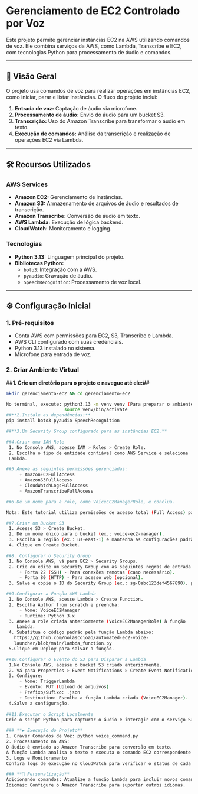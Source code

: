# Gerenciamento de EC2 Controlado por Voz

Este projeto permite gerenciar instâncias EC2 na AWS utilizando comandos de voz. Ele combina serviços da AWS, como Lambda, Transcribe e EC2, com tecnologias Python para processamento de áudio e comandos.

---

## 🚀 **Visão Geral**

O projeto usa comandos de voz para realizar operações em instâncias EC2, como iniciar, parar e listar instâncias. O fluxo do projeto inclui:

1. **Entrada de voz:** Captação de áudio via microfone.
2. **Processamento de áudio:** Envio do áudio para um bucket S3.
3. **Transcrição:** Uso do Amazon Transcribe para transformar o áudio em texto.
4. **Execução de comandos:** Análise da transcrição e realização de operações EC2 via Lambda.

---

## 🛠 **Recursos Utilizados**

### **AWS Services**
- **Amazon EC2:** Gerenciamento de instâncias.
- **Amazon S3:** Armazenamento de arquivos de áudio e resultados de transcrição.
- **Amazon Transcribe:** Conversão de áudio em texto.
- **AWS Lambda:** Execução de lógica backend.
- **CloudWatch:** Monitoramento e logging.

### **Tecnologias**
- **Python 3.13:** Linguagem principal do projeto.
- **Bibliotecas Python:**
  - `boto3`: Integração com a AWS.
  - `pyaudio`: Gravação de áudio.
  - `SpeechRecognition`: Processamento de voz local.

---

## ⚙️ **Configuração Inicial**

### **1. Pré-requisitos**
- Conta AWS com permissões para EC2, S3, Transcribe e Lambda.
- AWS CLI configurado com suas credenciais.
- Python 3.13 instalado no sistema.
- Microfone para entrada de voz.

### **2. Criar Ambiente Virtual**
##**1. Crie um diretório para o projeto e navegue até ele:##**
   ```bash
   mkdir gerenciamento-ec2 && cd gerenciamento-ec2

   No terminal, execute: python3.13 -m venv venv (Para preparar o ambiente e baixar as dependecias apenas na pasta)
                         source venv/bin/activate
##**2.Instale as dependências:**
   pip install boto3 pyaudio SpeechRecognition

##**3.Um Security Group configurado para as instâncias EC2.** 

##4.Criar uma IAM Role
    1. No Console AWS, acesse IAM > Roles > Create Role.
    2. Escolha o tipo de entidade confiável como AWS Service e selecione 
    Lambda.

##5.Anexe as seguintes permissões gerenciadas:
        ◦ AmazonEC2FullAccess
        ◦ AmazonS3FullAccess
        ◦ CloudWatchLogsFullAccess
        ◦ AmazonTranscribeFullAccess   

##6.Dê um nome para a role, como VoiceEC2ManagerRole, e conclua.
 
Nota: Este tutorial utiliza permissões de acesso total (Full Access) para simplificação. Em projetos reais, sempre aplique a política de menor privilégio.

##7.Criar um Bucket S3
    1. Acesse S3 > Create Bucket.
    2. Dê um nome único para o bucket (ex.: voice-ec2-manager).
    3. Escolha a região (ex.: us-east-1) e mantenha as configurações padrão.
    4. Clique em Create Bucket.

 ##8. Configurar o Security Group
    1. No Console AWS, vá para EC2 > Security Groups.
    2. Crie ou edite um Security Group com as seguintes regras de entrada:
        ◦ Porta 22 (SSH) - Para conexões remotas (caso necessário).
        ◦ Porta 80 (HTTP) - Para acesso web (opcional).
    3. Salve e copie o ID do Security Group (ex.: sg-0abc123def4567890), pois ele será usado no código da Lambda.  

##9.Configurar a Função AWS Lambda
    1. No Console AWS, acesse Lambda > Create Function.
    2. Escolha Author from scratch e preencha:
        ◦ Nome: VoiceEC2Manager
        ◦ Runtime: Python 3.x
    3. Anexe a role criada anteriormente (VoiceEC2ManagerRole) à função 
       Lambda.
    4. Substitua o código padrão pela função Lambda abaixo:    
      https://github.com/nolascojoao/automated-ec2-voice- 
      launcher/blob/main/lambda_function.py 
    5.Clique em Deploy para salvar a função.  

##10.Configurar o Evento do S3 para Disparar a Lambda 
    1.No Console AWS, acesse o bucket S3 criado anteriormente.
    2. Vá para Properties > Event Notifications > Create Event Notification.
    3. Configure:
        ◦ Nome: TriggerLambda
        ◦ Evento: PUT (Upload de arquivos)
        ◦ Prefixo/Sufixo: .json
        ◦ Destination: Escolha a função Lambda criada (VoiceEC2Manager).
    4.Salve a configuração.
    
##11.Executar o Script Localmente
Crie o script Python para capturar o áudio e interagir com o serviço S3 e Transcribe. Aqui está o código:https://github.com/nolascojoao/automated-ec2-voice-launcher/blob/main/voice_command.py
 
### **▶️ Execução do Projeto**
1. Gravar Comandos de Voz: python voice_command.py
2. Processamento na AWS:
   O áudio é enviado ao Amazon Transcribe para conversão em texto.
   A função Lambda analisa o texto e executa o comando EC2 correspondente.
3. Logs e Monitoramento
Confira logs de execução no CloudWatch para verificar o status de cada operação.

### **🔧 Personalização**
Adicionando comandos: Atualize a função Lambda para incluir novos comandos de voz.
Idiomas: Configure o Amazon Transcribe para suportar outros idiomas.



